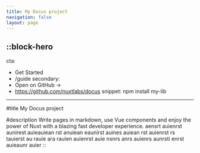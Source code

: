 ```yaml
---
title: My Docus project
navigation: false
layout: page
---
```


::block-hero
---
cta:
  - Get Started
  - /guide
secondary:
  - Open on GitHub →
  - https://github.com/nuxtlabs/docus
snippet: npm install my-lib
---

#title
My Docus project

#description
Write pages in markdown, use Vue components and enjoy the power of Nuxt with a blazing fast developer experience. aensrt auienrst aunirest auieauiean rst anuiean eaunirst auines auiean rst auienrst rs tauierst au rauie ara rauien auienrst auie nsnrs anrs auienrs aunrsti enrst auieaunr auier
::
